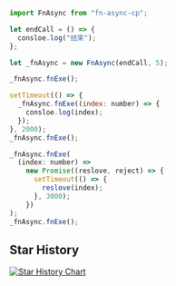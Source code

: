 ```javascript
import FnAsync from "fn-async-cp";

let endCall = () => {
  consloe.log("结束");
};

let _fnAsync = new FnAsync(endCall, 5);

_fnAsync.fnExe();

setTimeout(() => {
  _fnAsync.fnExe((index: number) => {
    consloe.log(index);
  });
}, 2000);
_fnAsync.fnExe();

_fnAsync.fnExe(
  (index: number) =>
    new Promise((reslove, reject) => {
      setTimeout(() => {
        reslove(index);
      }, 3000);
    })
);
_fnAsync.fnExe();


```
## Star History

[![Star History Chart](https://api.star-history.com/svg?repos=haizeiym/fn-async-cp&type=Date)](https://star-history.com/#haizeiym/fn-async-cp&Date)
